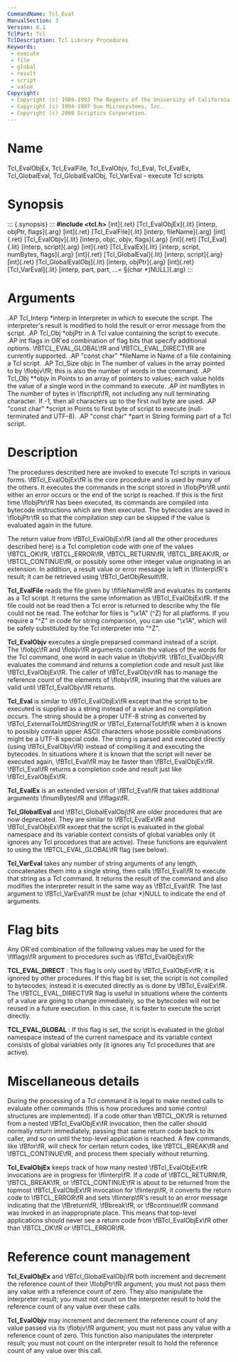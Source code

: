 ```yaml
---
CommandName: Tcl_Eval
ManualSection: 3
Version: 8.1
TclPart: Tcl
TclDescription: Tcl Library Procedures
Keywords:
 - execute
 - file
 - global
 - result
 - script
 - value
Copyright:
 - Copyright (c) 1989-1993 The Regents of the University of California.
 - Copyright (c) 1994-1997 Sun Microsystems, Inc.
 - Copyright (c) 2000 Scriptics Corporation.
---
```


# Name

Tcl_EvalObjEx, Tcl_EvalFile, Tcl_EvalObjv, Tcl_Eval, Tcl_EvalEx, Tcl_GlobalEval, Tcl_GlobalEvalObj, Tcl_VarEval - execute Tcl scripts

# Synopsis

::: {.synopsis} :::
**#include <tcl.h>**
[int]{.ret} [Tcl_EvalObjEx]{.lit} [interp, objPtr, flags]{.arg}
[int]{.ret} [Tcl_EvalFile]{.lit} [interp, fileName]{.arg}
[int]{.ret} [Tcl_EvalObjv]{.lit} [interp, objc, objv, flags]{.arg}
[int]{.ret} [Tcl_Eval]{.lit} [interp, script]{.arg}
[int]{.ret} [Tcl_EvalEx]{.lit} [interp, script, numBytes, flags]{.arg}
[int]{.ret} [Tcl_GlobalEval]{.lit} [interp, script]{.arg}
[int]{.ret} [Tcl_GlobalEvalObj]{.lit} [interp, objPtr]{.arg}
[int]{.ret} [Tcl_VarEval]{.lit} [interp, part, part, ...= §(char *)NULL]{.arg}
:::

# Arguments

.AP Tcl_Interp *interp in Interpreter in which to execute the script.  The interpreter's result is modified to hold the result or error message from the script. .AP Tcl_Obj *objPtr in A Tcl value containing the script to execute. .AP int flags in OR'ed combination of flag bits that specify additional options. \fBTCL_EVAL_GLOBAL\fR and \fBTCL_EVAL_DIRECT\fR are currently supported. .AP "const char" *fileName in Name of a file containing a Tcl script. .AP Tcl_Size objc in The number of values in the array pointed to by \fIobjv\fR; this is also the number of words in the command. .AP Tcl_Obj **objv in Points to an array of pointers to values; each value holds the value of a single word in the command to execute. .AP int numBytes in The number of bytes in \fIscript\fR, not including any null terminating character.  If -1, then all characters up to the first null byte are used. .AP "const char" *script in Points to first byte of script to execute (null-terminated and UTF-8). .AP "const char" *part in String forming part of a Tcl script. 

# Description

The procedures described here are invoked to execute Tcl scripts in various forms. \fBTcl_EvalObjEx\fR is the core procedure and is used by many of the others. It executes the commands in the script stored in \fIobjPtr\fR until either an error occurs or the end of the script is reached. If this is the first time \fIobjPtr\fR has been executed, its commands are compiled into bytecode instructions which are then executed.  The bytecodes are saved in \fIobjPtr\fR so that the compilation step can be skipped if the value is evaluated again in the future.

The return value from \fBTcl_EvalObjEx\fR (and all the other procedures described here) is a Tcl completion code with one of the values \fBTCL_OK\fR, \fBTCL_ERROR\fR, \fBTCL_RETURN\fR, \fBTCL_BREAK\fR, or \fBTCL_CONTINUE\fR, or possibly some other integer value originating in an extension. In addition, a result value or error message is left in \fIinterp\fR's result; it can be retrieved using \fBTcl_GetObjResult\fR.

**Tcl_EvalFile** reads the file given by \fIfileName\fR and evaluates its contents as a Tcl script.  It returns the same information as \fBTcl_EvalObjEx\fR. If the file could not be read then a Tcl error is returned to describe why the file could not be read. The eofchar for files is "\x1A" (^Z) for all platforms. If you require a "^Z" in code for string comparison, you can use "\x1A", which will be safely substituted by the Tcl interpreter into "^Z".

**Tcl_EvalObjv** executes a single preparsed command instead of a script.  The \fIobjc\fR and \fIobjv\fR arguments contain the values of the words for the Tcl command, one word in each value in \fIobjv\fR.  \fBTcl_EvalObjv\fR evaluates the command and returns a completion code and result just like \fBTcl_EvalObjEx\fR. The caller of \fBTcl_EvalObjv\fR has to manage the reference count of the elements of \fIobjv\fR, insuring that the values are valid until \fBTcl_EvalObjv\fR returns.

**Tcl_Eval** is similar to \fBTcl_EvalObjEx\fR except that the script to be executed is supplied as a string instead of a value and no compilation occurs.  The string should be a proper UTF-8 string as converted by \fBTcl_ExternalToUtfDString\fR or \fBTcl_ExternalToUtf\fR when it is known to possibly contain upper ASCII characters whose possible combinations might be a UTF-8 special code.  The string is parsed and executed directly (using \fBTcl_EvalObjv\fR) instead of compiling it and executing the bytecodes.  In situations where it is known that the script will never be executed again, \fBTcl_Eval\fR may be faster than \fBTcl_EvalObjEx\fR.  \fBTcl_Eval\fR returns a completion code and result just like \fBTcl_EvalObjEx\fR.

**Tcl_EvalEx** is an extended version of \fBTcl_Eval\fR that takes additional arguments \fInumBytes\fR and \fIflags\fR.

**Tcl_GlobalEval** and \fBTcl_GlobalEvalObj\fR are older procedures that are now deprecated.  They are similar to \fBTcl_EvalEx\fR and \fBTcl_EvalObjEx\fR except that the script is evaluated in the global namespace and its variable context consists of global variables only (it ignores any Tcl procedures that are active).  These functions are equivalent to using the \fBTCL_EVAL_GLOBAL\fR flag (see below).

**Tcl_VarEval** takes any number of string arguments of any length, concatenates them into a single string, then calls \fBTcl_Eval\fR to execute that string as a Tcl command. It returns the result of the command and also modifies the interpreter result in the same way as \fBTcl_Eval\fR. The last argument to \fBTcl_VarEval\fR must be (char *)NULL to indicate the end of arguments. 

# Flag bits

Any OR'ed combination of the following values may be used for the \fIflags\fR argument to procedures such as \fBTcl_EvalObjEx\fR:

**TCL_EVAL_DIRECT**
: This flag is only used by \fBTcl_EvalObjEx\fR; it is ignored by other procedures.  If this flag bit is set, the script is not compiled to bytecodes; instead it is executed directly as is done by \fBTcl_EvalEx\fR.  The \fBTCL_EVAL_DIRECT\fR flag is useful in situations where the contents of a value are going to change immediately, so the bytecodes will not be reused in a future execution.  In this case, it is faster to execute the script directly.

**TCL_EVAL_GLOBAL**
: If this flag is set, the script is evaluated in the global namespace instead of the current namespace and its variable context consists of global variables only (it ignores any Tcl procedures that are active). 


# Miscellaneous details

During the processing of a Tcl command it is legal to make nested calls to evaluate other commands (this is how procedures and some control structures are implemented). If a code other than \fBTCL_OK\fR is returned from a nested \fBTcl_EvalObjEx\fR invocation, then the caller should normally return immediately, passing that same return code back to its caller, and so on until the top-level application is reached. A few commands, like \fBfor\fR, will check for certain return codes, like \fBTCL_BREAK\fR and \fBTCL_CONTINUE\fR, and process them specially without returning.

**Tcl_EvalObjEx** keeps track of how many nested \fBTcl_EvalObjEx\fR invocations are in progress for \fIinterp\fR. If a code of \fBTCL_RETURN\fR, \fBTCL_BREAK\fR, or \fBTCL_CONTINUE\fR is about to be returned from the topmost \fBTcl_EvalObjEx\fR invocation for \fIinterp\fR, it converts the return code to \fBTCL_ERROR\fR and sets \fIinterp\fR's result to an error message indicating that the \fBreturn\fR, \fBbreak\fR, or \fBcontinue\fR command was invoked in an inappropriate place. This means that top-level applications should never see a return code from \fBTcl_EvalObjEx\fR other than \fBTCL_OK\fR or \fBTCL_ERROR\fR.

# Reference count management

**Tcl_EvalObjEx** and \fBTcl_GlobalEvalObj\fR both increment and decrement the reference count of their \fIobjPtr\fR argument; you must not pass them any value with a reference count of zero. They also manipulate the interpreter result; you must not count on the interpreter result to hold the reference count of any value over these calls.

**Tcl_EvalObjv** may increment and decrement the reference count of any value passed via its \fIobjv\fR argument; you must not pass any value with a reference count of zero. This function also manipulates the interpreter result; you must not count on the interpreter result to hold the reference count of any value over this call. 

